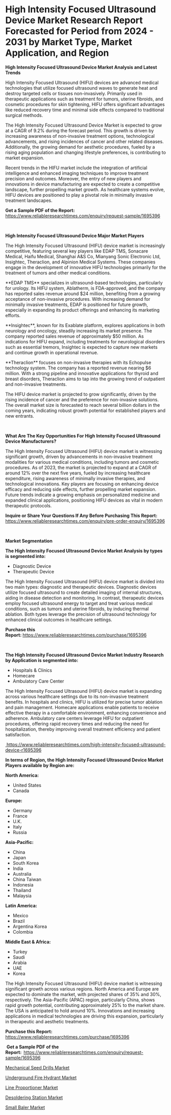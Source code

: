 <p><h1>High Intensity Focused Ultrasound Device Market Research Report Forecasted for Period from 2024 -  2031 by Market Type, Market Application, and Region</h1></p><p><strong>High Intensity Focused Ultrasound Device Market Analysis and Latest Trends</strong></p>
<p><p>High Intensity Focused Ultrasound (HIFU) devices are advanced medical technologies that utilize focused ultrasound waves to generate heat and destroy targeted cells or tissues non-invasively. Primarily used in therapeutic applications such as treatment for tumors, uterine fibroids, and cosmetic procedures for skin tightening, HIFU offers significant advantages like reduced recovery time and minimal side effects compared to traditional surgical methods.</p><p>The High Intensity Focused Ultrasound Device Market is expected to grow at a CAGR of 9.2% during the forecast period. This growth is driven by increasing awareness of non-invasive treatment options, technological advancements, and rising incidences of cancer and other related diseases. Additionally, the growing demand for aesthetic procedures, fueled by a rising aging population and changing lifestyle preferences, is contributing to market expansion.</p><p>Recent trends in the HIFU market include the integration of artificial intelligence and enhanced imaging techniques to improve treatment precision and outcomes. Moreover, the entry of new players and innovations in device manufacturing are expected to create a competitive landscape, further propelling market growth. As healthcare systems evolve, HIFU devices are positioned to play a pivotal role in minimally invasive treatment landscapes.</p></p>
<p><strong>Get a Sample PDF of the Report:&nbsp;</strong> <a href="https://www.reliableresearchtimes.com/enquiry/request-sample/1695396?utm_campaign=1582&utm_medium=2&utm_source=Github&utm_content=ia&utm_term=19102024&utm_id=high-intensity-focused-ultrasound-device">https://www.reliableresearchtimes.com/enquiry/request-sample/1695396</a></p>
<p>&nbsp;</p>
<p><strong>High Intensity Focused Ultrasound Device Major Market Players</strong></p>
<p><p>The High Intensity Focused Ultrasound (HIFU) device market is increasingly competitive, featuring several key players like EDAP TMS, Sonacare Medical, Haifu Medical, Shanghai A&S Co, Mianyang Sonic Electronic Ltd, Insightec, Theraclion, and Alpinion Medical Systems. These companies engage in the development of innovative HIFU technologies primarily for the treatment of tumors and other medical conditions.</p><p>**EDAP TMS** specializes in ultrasound-based technologies, particularly for urology. Its HIFU system, Ablatherm, is FDA-approved, and the company has reported sales revenue around $24 million, benefiting from a growing acceptance of non-invasive procedures. With increasing demand for minimally invasive treatments, EDAP is positioned for future growth, especially in expanding its product offerings and enhancing its marketing efforts.</p><p>**Insightec**, known for its Exablate platform, explores applications in both neurology and oncology, steadily increasing its market presence. The company reported sales revenue of approximately $50 million. As indications for HIFU expand, including treatments for neurological disorders such as essential tremors, Insightec is expected to capture new markets and continue growth in operational revenue.</p><p>**Theraclion** focuses on non-invasive therapies with its Echopulse technology system. The company has a reported revenue nearing $6 million. With a strong pipeline and innovative applications for thyroid and breast disorders, Theraclion aims to tap into the growing trend of outpatient and non-invasive treatments.</p><p>The HIFU device market is projected to grow significantly, driven by the rising incidence of cancer and the preference for non-invasive solutions. The overall market size is forecasted to reach several billion dollars in the coming years, indicating robust growth potential for established players and new entrants.</p></p>
<p>&nbsp;</p>
<p><strong>What Are The Key Opportunities For High Intensity Focused Ultrasound Device Manufacturers?</strong></p>
<p><p>The High Intensity Focused Ultrasound (HIFU) device market is witnessing significant growth, driven by advancements in non-invasive treatment modalities for various medical conditions, including tumors and cosmetic procedures. As of 2023, the market is projected to expand at a CAGR of around 12% over the next five years, fueled by increasing healthcare expenditure, rising awareness of minimally invasive therapies, and technological innovations. Key players are focusing on enhancing device efficacy and reducing side effects, further propelling market expansion. Future trends indicate a growing emphasis on personalized medicine and expanded clinical applications, positioning HIFU devices as vital in modern therapeutic protocols.</p></p>
<p><strong>Inquire or Share Your Questions If Any Before Purchasing This Report:</strong> <a href="https://www.reliableresearchtimes.com/enquiry/pre-order-enquiry/1695396?utm_campaign=1582&utm_medium=2&utm_source=Github&utm_content=ia&utm_term=19102024&utm_id=high-intensity-focused-ultrasound-device">https://www.reliableresearchtimes.com/enquiry/pre-order-enquiry/1695396</a></p>
<p>&nbsp;</p>
<p><strong>Market Segmentation</strong></p>
<p><strong>The High Intensity Focused Ultrasound Device Market Analysis by types is segmented into:</strong></p>
<p><ul><li>Diagnostic Device</li><li>Therapeutic Device</li></ul></p>
<p><p>The High Intensity Focused Ultrasound (HIFU) device market is divided into two main types: diagnostic and therapeutic devices. Diagnostic devices utilize focused ultrasound to create detailed imaging of internal structures, aiding in disease detection and monitoring. In contrast, therapeutic devices employ focused ultrasound energy to target and treat various medical conditions, such as tumors and uterine fibroids, by inducing thermal ablation. Both types leverage the precision of ultrasound technology for enhanced clinical outcomes in healthcare settings.</p></p>
<p><strong>Purchase this Report:&nbsp;</strong><a href="https://www.reliableresearchtimes.com/purchase/1695396?utm_campaign=1582&utm_medium=2&utm_source=Github&utm_content=ia&utm_term=19102024&utm_id=high-intensity-focused-ultrasound-device">https://www.reliableresearchtimes.com/purchase/1695396</a></p>
<p>&nbsp;</p>
<p><strong>The High Intensity Focused Ultrasound Device Market Industry Research by Application is segmented into:</strong></p>
<p><ul><li>Hospitals & Clinics</li><li>Homecare</li><li>Ambulatory Care Center</li></ul></p>
<p><p>The High Intensity Focused Ultrasound (HIFU) device market is expanding across various healthcare settings due to its non-invasive treatment benefits. In hospitals and clinics, HIFU is utilized for precise tumor ablation and pain management. Homecare applications enable patients to receive effective therapy in a comfortable environment, enhancing convenience and adherence. Ambulatory care centers leverage HIFU for outpatient procedures, offering rapid recovery times and reducing the need for hospitalization, thereby improving overall treatment efficiency and patient satisfaction.</p></p>
<p><a href="https://www.reliableresearchtimes.com/high-intensity-focused-ultrasound-device-r1695396?utm_campaign=1582&utm_medium=2&utm_source=Github&utm_content=ia&utm_term=19102024&utm_id=high-intensity-focused-ultrasound-device">&nbsp;https://www.reliableresearchtimes.com/high-intensity-focused-ultrasound-device-r1695396</a></p>
<p><strong>In terms of Region, the High Intensity Focused Ultrasound Device Market Players available by Region are:</strong></p>
<p>
    <p> <strong> North America: </strong>
        <ul>
            <li>United States</li>
            <li>Canada</li>
        </ul>
        </p> 
    <p> <strong> Europe: </strong>
        <ul>
            <li>Germany</li>
            <li>France</li>
            <li>U.K.</li>
            <li>Italy</li>
            <li>Russia</li>
        </ul>
        </p> 
    <p> <strong> Asia-Pacific: </strong>
        <ul>
            <li>China</li>
            <li>Japan</li>
            <li>South Korea</li>
            <li>India</li>
            <li>Australia</li>
            <li>China Taiwan</li>
            <li>Indonesia</li>
            <li>Thailand</li>
            <li>Malaysia</li>
        </ul>
        </p> 
    <p> <strong> Latin America: </strong>
        <ul>
            <li>Mexico</li>
            <li>Brazil</li>
            <li>Argentina Korea</li>
            <li>Colombia</li>
        </ul>
        </p> 
    <p> <strong> Middle East & Africa: </strong>
        <ul>
            <li>Turkey</li>
            <li>Saudi</li>
            <li>Arabia</li>
            <li>UAE</li>
            <li>Korea</li>
        </ul>
    </p>
    </p>
<p><p>The High Intensity Focused Ultrasound (HIFU) device market is witnessing significant growth across various regions. North America and Europe are expected to dominate the market, with projected shares of 35% and 30%, respectively. The Asia-Pacific (APAC) region, particularly China, shows rapid growth potential, contributing approximately 25% to the market share. The USA is anticipated to hold around 10%. Innovations and increasing applications in medical technologies are driving this expansion, particularly in therapeutic and aesthetic treatments.</p></p>
<p><strong>Purchase this Report: </strong><a href="https://www.reliableresearchtimes.com/purchase/1695396?utm_campaign=1582&utm_medium=2&utm_source=Github&utm_content=ia&utm_term=19102024&utm_id=high-intensity-focused-ultrasound-device">https://www.reliableresearchtimes.com/purchase/1695396</a></p>
<p>&nbsp;<strong>Get a Sample PDF of the Report:&nbsp;&nbsp;</strong><a href="https://www.reliableresearchtimes.com/enquiry/request-sample/1695396?utm_campaign=1582&utm_medium=2&utm_source=Github&utm_content=ia&utm_term=19102024&utm_id=high-intensity-focused-ultrasound-device">https://www.reliableresearchtimes.com/enquiry/request-sample/1695396</a></p>
<p><strong></strong></p>
<p><p><a href="https://www.linkedin.com/pulse/mechanical-seed-drills-market-opportunities-emerging-global-pw6tf?utm_campaign=1582&utm_medium=2&utm_source=Github&utm_content=ia&utm_term=19102024&utm_id=high-intensity-focused-ultrasound-device">Mechanical Seed Drills Market</a></p><p><a href="https://issuu.com/reportprime-2/docs/underground-fire-hydrant-market-siz_41cce2b16ea432?utm_campaign=1582&utm_medium=2&utm_source=Github&utm_content=ia&utm_term=19102024&utm_id=high-intensity-focused-ultrasound-device">Underground Fire Hydrant Market</a></p><p><a href="https://issuu.com/reportprime-2/docs/line-proportioner-market-size-2030._7b71f1ad7f4378?utm_campaign=1582&utm_medium=2&utm_source=Github&utm_content=ia&utm_term=19102024&utm_id=high-intensity-focused-ultrasound-device">Line Proportioner Market</a></p><p><a href="https://www.linkedin.com/pulse/desoldering-station-value-chain-analysis-from-raw-materials-sdzsf?utm_campaign=1582&utm_medium=2&utm_source=Github&utm_content=ia&utm_term=19102024&utm_id=high-intensity-focused-ultrasound-device">Desoldering Station Market</a></p><p><a href="https://www.linkedin.com/pulse/small-baler-market-overview-regional-outlook-competitive-strategies-kyprf?utm_campaign=1582&utm_medium=2&utm_source=Github&utm_content=ia&utm_term=19102024&utm_id=high-intensity-focused-ultrasound-device">Small Baler Market</a></p></p>